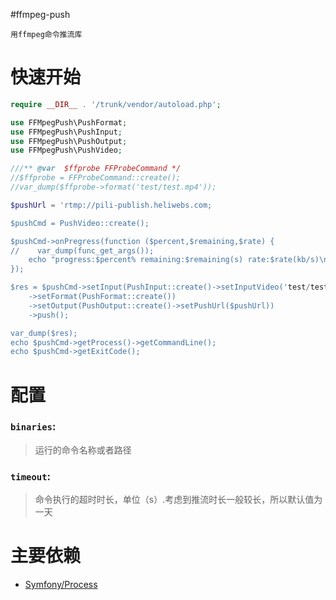 #ffmpeg-push

    用ffmpeg命令推流库
    
# 快速开始

```php
require __DIR__ . '/trunk/vendor/autoload.php';

use FFMpegPush\PushFormat;
use FFMpegPush\PushInput;
use FFMpegPush\PushOutput;
use FFMpegPush\PushVideo;

///** @var  $ffprobe FFProbeCommand */
//$ffprobe = FFProbeCommand::create();
//var_dump($ffprobe->format('test/test.mp4'));

$pushUrl = 'rtmp://pili-publish.heliwebs.com;

$pushCmd = PushVideo::create();

$pushCmd->onPregress(function ($percent,$remaining,$rate) {
//    var_dump(func_get_args());
    echo "progress:$percent% remaining:$remaining(s) rate:$rate(kb/s)\n";
});

$res = $pushCmd->setInput(PushInput::create()->setInputVideo('test/test.mp4'))
    ->setFormat(PushFormat::create())
    ->setOutput(PushOutput::create()->setPushUrl($pushUrl))
    ->push();

var_dump($res);
echo $pushCmd->getProcess()->getCommandLine();
echo $pushCmd->getExitCode();

```

# 配置

### `binaries`:

> 运行的命令名称或者路径

### `timeout`:

> 命令执行的超时时长，单位（s）.考虑到推流时长一般较长，所以默认值为一天


# 主要依赖

* [Symfony/Process](https://github.com/symfony/symfony/tree/master/src/Symfony/Component/Process)
